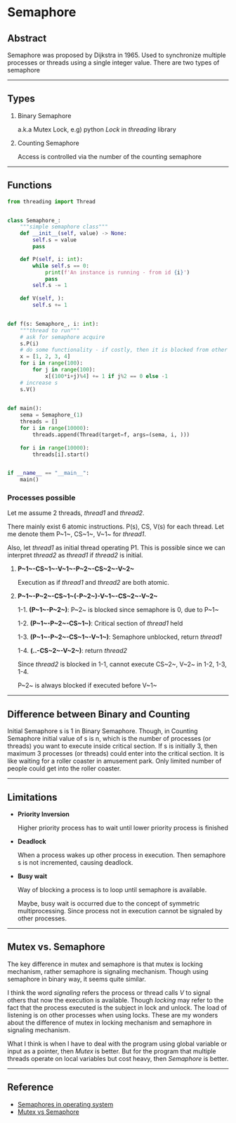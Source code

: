 # Semaphore

## Abstract

Semaphore was proposed by Dijkstra in 1965. Used to synchronize multiple processes or threads using a single integer value. There are two types of semaphore

---

## Types

1. Binary Semaphore

   a.k.a Mutex Lock, e.g) python *Lock* in *threading* library

2. Counting Semaphore

   Access is controlled via the number of the counting semaphore

---

## Functions

```python
from threading import Thread


class Semaphore_:
    """simple semaphore class"""
    def __init__(self, value) -> None:
        self.s = value
        pass

    def P(self, i: int):
        while self.s == 0:
            print(f'An instance is running - from id {i}')
            pass
        self.s -= 1
    
    def V(self, ):
        self.s += 1


def f(s: Semaphore_, i: int):
    """thread to run"""
    # ask for semaphore acquire
    s.P(i)
    # do some functionality - if costly, then it is blocked from other thread sometimes
    x = [1, 2, 3, 4]
    for i in range(100):
        for j in range(100):
            x[(100*i+j)%4] += 1 if j%2 == 0 else -1
    # increase s
    s.V()
    

def main():
    sema = Semaphore_(1)
    threads = []
    for i in range(10000):
        threads.append(Thread(target=f, args=(sema, i, )))
    
    for i in range(10000):
        threads[i].start()


if __name__ == "__main__":
    main()
```

### Processes possible

Let me assume 2 threads, *thread1* and *thread2*. 

There mainly exist 6 atomic instructions. P(s), CS, V(s) for each thread. Let me denote them P~1~, CS~1~, V~1~ for *thread1*. 

Also, let *thread1* as initial thread operating P1. This is possible since we can interpret *thread2* as *thread1* if *thread2* is initial. 

1. **P~1~-CS~1~-V~1~-P~2~-CS~2~-V~2~**

   Execution as if *thread1* and *thread2* are both atomic. 

2. **P~1~-P~2~-CS~1~(-P~2~)-V~1~-CS~2~-V~2~**

   1-1. **(P~1~-P~2~)**: P~2~ is blocked since semaphore is 0, due to P~1~

   1-2. **(P~1~-P~2~-CS~1~)**: Critical section of *thread1* held

   1-3. **(P~1~-P~2~-CS~1~-V~1~)**: Semaphore unblocked, return *thread1*

   1-4. **(..-CS~2~-V~2~)**: return *thread2*

   Since *thread2* is blocked in 1-1, cannot execute CS~2~, V~2~ in 1-2, 1-3, 1-4. 

   P~2~ is always blocked if executed before V~1~

---

## Difference between Binary and Counting

Initial Semaphore s is 1 in Binary Semaphore. Though, in Counting Semaphore initial value of s is n, which is the number of processes (or threads) you want to execute inside critical section. If s is initially 3, then maximum 3 processes (or threads) could enter into the critical section. It is like waiting for a roller coaster in amusement park. Only limited number of people could get into the roller coaster. 

---

## Limitations

- **Priority Inversion**

  Higher priority process has to wait until lower priority process is finished

- **Deadlock**

  When a process wakes up other process in execution. Then semaphore s is not incremented, causing deadlock. 

- **Busy wait**

  Way of blocking a process is to loop until semaphore is available. 

  Maybe, busy wait is occurred due to the concept of symmetric multiprocessing. Since process not in execution cannot be signaled by other processes. 

---

## Mutex vs. Semaphore

The key difference in mutex and semaphore is that mutex is locking mechanism, rather semaphore is signaling mechanism. Though using semaphore in binary way, it seems quite similar. 

I think the word *signaling* refers the process or thread calls *V* to signal others that now the execution is available. Though *locking* may refer to the fact that the process executed is the subject in lock and unlock. The load of listening is on other processes when using locks. These are my wonders about the difference of mutex in locking mechanism and semaphore in signaling mechanism. 

What I think is when I have to deal with the program using global variable or input as a pointer, then *Mutex* is better. But for the program that multiple threads operate on local variables but cost heavy, then *Semaphore* is better. 

---

## Reference

- [Semaphores in operating system](https://www.geeksforgeeks.org/semaphores-operating-system/)
- [Mutex vs Semaphore](https://www.geeksforgeeks.org/mutex-vs-semaphore/)